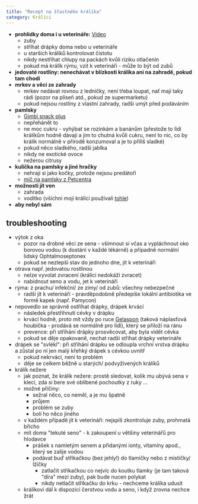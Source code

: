 ```yaml
---
title: "Recept na šťastného králíka"
category: Králíci
---
```


- **prohlídky doma i u veterináře:** [Video](https://youtu.be/1QX8OXwRC00)
    - zuby
    - stříhat drápky doma nebo u veterináře
    - u starších králíků kontrolovat čistotu
    - nikdy nestříhat chlupy na packách kvůli riziku otlačenin
    - pokud má králík rýmu, vzít k veterináři - může to být od zubů
- **jedovaté rostliny: nenechávat v blízkosti králíka ani na zahradě, pokud tam chodí**
- **mrkev a věci ze zahrady**
    - mrkev nedávat rovnou z ledničky, není třeba loupat, nať mají taky rádi (pozor na plíseň atd., pokud ze supermarketu)
    - pokud nejsou rostliny z vlastní zahrady, radši umýt před podáváním
- **pamlsky**
    - [Gimbi snack plus](https://www.petcenter.cz/gimbi-snack-plus-kulicky-mix-50g/)
    - nepřehánět to
    - ne moc cukru - vyhýbat se rozinkám a banánům (přestože to lidi králíkům hodně dávají a jim to chutná kvůli cukru, není to nic, co by králík normálně v přírodě konzumoval a je to příliš sladké)
    - pokud něco sladkého, radši jablka
    - nikdy ne exotické ovoce
    - nežerou citrusy
- **kulička na pamlsky a jiné hračky**
    - nehrají si jako kočky, protože nejsou predátoři
    - [míč na pamlsky z Petcentra](https://www.petcenter.cz/hracka-ferplast-mic-na-pamlsky-pro-hlodavce/)
- **možnosti jít ven**
    - zahrada
    - vodítko (všichni moji králíci používali [tohle](https://www.ukralicka.cz/postroj-s-voditkem-pro-kralika-25-44-1-cm-1-25-m/?variantId=529&gclid=CjwKCAjwpuajBhBpEiwA_ZtfhYExZI8F1kHHfxhyRLGD5yP6_eexHsx1fUBSkrdpwHs9SnoZt2GpYRoCoDMQAvD_BwE))
- **aby nebyl sám**

## troubleshooting
- výtok z oka
    - pozor na drobné věci ze sena - všimnout si včas a vypláchnout oko borovou vodou (k dostání v každé lékárně) a případně normální lidský Ophtalmoseptonex
    - pokud se nezlepší stav do jednoho dne, jít k veterináři
- otrava např. jedovatou rostlinou
    - nelze vyvolat zvracení (králíci nedokáží zvracet)
    - nabídnout seno a vodu, jet k veterináři
- rýma: z prachu/ infekční/ ze zimy/ od zubů: všechny nebezpečné
    - radši jít k veterináři - pravděpodobně předepíše lokální antibiotika ve formě kapek (např. Pamycon)
- nepovedlo se správně ostříhat drápky, drápek krvácí
    - následek přestřihnutí cévky v drápku
    - krvácí hodně, proto mít vždy po ruce [Gelaspon](https://www.benu.cz/surgispon-standard-8x5x1cm-10ks?utm_campaign=freelistings&utm_medium=organic&utm_source=google&utm_term=Surgispon+Standard+8x5x1cm+10ks&gclid=CjwKCAjwpuajBhBpEiwA_Ztfhaa8CsKRMgRvuHVO10BTvM9uQ2Fa5EYBAmkyMRXofP-GLzvLkkuYTBoCgzcQAvD_BwE) (taková náplasťová houbička - prodává se normálně pro lidi), který se přiloží na ránu
    - prevence: při stříhání drápky prosvěcovat, aby byla vidět cévka
    - pokud se děje opakovaně, nechat radši stříhat drápky veterináře
- drápek se "svlékl": při stříhání drápku se odloupla vrchní vrstva drápku a zůstal po ní jen malý křehký drápek s cévkou uvnitř
    - pokud nekrvácí, není to problém
    - děje se celkem běžně u starých/ podvyživených králíků
- králík nežere
    - jak poznat, že králík nežere: prostě sledovat, kolik mu ubývá sena v kleci, zda si bere své oblíbené pochoutky z ruky ...
    - možné příčiny:
        - sežral něco, co neměl, a je mu špatně
        - průjem
        - problém se zuby
        - bolí ho něco jiného
    - v každém případě jít k veterináři: nejspíš zkontroluje zuby, prohmatá břicho
    - mít doma "tekuté seno" - k zakoupení u většiny veterinářů pro hlodavce
        - prášek s namletým senem a přidanými ionty, vitamíny apod., který se zalije vodou
        - podávat buď stříkačkou (bez jehly!) do tlamičky nebo z mističky/ lžičky
            - zatlačit stříkačkou co nejvíc do koutku tlamky (je tam taková "díra" mezi zuby), pak bude nucen polykat
            - nikdy netlačit stříkačku do krku - nechceme králíka udusit
    - králíkovi dál k dispozici čerstvou vodu a seno, i když zrovna nechce žrát
